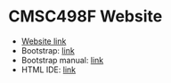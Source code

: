 # CMSC498F Website

+ [Website link](https://amitrokh.github.io/CMSC498F/)
+ Bootstrap: [link](http://getbootstrap.com/)
+ Bootstrap manual: [link](http://www.w3schools.com/bootstrap/bootstrap_collapse.asp)
+ HTML IDE: [link](http://pingendo.com/)